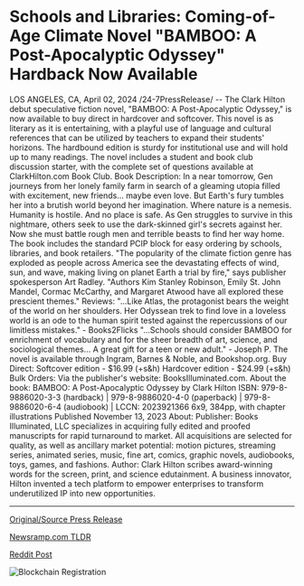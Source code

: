 # Schools and Libraries: Coming-of-Age Climate Novel "BAMBOO: A Post-Apocalyptic Odyssey" Hardback Now Available

LOS ANGELES, CA, April 02, 2024 /24-7PressRelease/ -- The Clark Hilton debut speculative fiction novel, "BAMBOO: A Post-Apocalyptic Odyssey," is now available to buy direct in hardcover and softcover. This novel is as literary as it is entertaining, with a playful use of language and cultural references that can be utilized by teachers to expand their students' horizons. The hardbound edition is sturdy for institutional use and will hold up to many readings. The novel includes a student and book club discussion starter, with the complete set of questions available at ClarkHilton.com Book Club.  Book Description: In a near tomorrow, Gen journeys from her lonely family farm in search of a gleaming utopia filled with excitement, new friends… maybe even love. But Earth's fury tumbles her into a brutish world beyond her imagination. Where nature is a nemesis. Humanity is hostile. And no place is safe. As Gen struggles to survive in this nightmare, others seek to use the dark-skinned girl's secrets against her. Now she must battle rough men and terrible beasts to find her way home.  The book includes the standard PCIP block for easy ordering by schools, libraries, and book retailers.  "The popularity of the climate fiction genre has exploded as people across America see the devastating effects of wind, sun, and wave, making living on planet Earth a trial by fire," says publisher spokesperson Art Radley. "Authors Kim Stanley Robinson, Emily St. John Mandel, Cormac McCarthy, and Margaret Atwood have all explored these prescient themes."  Reviews:  "...Like Atlas, the protagonist bears the weight of the world on her shoulders. Her Odyssean trek to find love in a loveless world is an ode to the human spirit tested against the repercussions of our limitless mistakes." - Books2Flicks  "...Schools should consider BAMBOO for enrichment of vocabulary and for the sheer breadth of art, science, and sociological themes... A great gift for a teen or new adult." - Joseph P.  The novel is available through Ingram, Barnes & Noble, and Bookshop.org.   Buy Direct:   Softcover edition - $16.99 (+s&h)  Hardcover edition - $24.99 (+s&h)  Bulk Orders: Via the publisher's website: BooksIlluminated.com. About the book: BAMBOO: A Post-Apocalyptic Odyssey by Clark Hilton ISBN: 979-8-9886020-3-3 (hardback) | 979-8-9886020-4-0 (paperback) | 979-8-9886020-6-4 (audiobook) | LCCN: 2023921366 6x9, 384pp, with chapter illustrations Published November 13, 2023  About:  Publisher: Books Illuminated, LLC specializes in acquiring fully edited and proofed manuscripts for rapid turnaround to market. All acquisitions are selected for quality, as well as ancillary market potential: motion pictures, streaming series, animated series, music, fine art, comics, graphic novels, audiobooks, toys, games, and fashions.  Author: Clark Hilton scribes award-winning words for the screen, print, and science edutainment. A business innovator, Hilton invented a tech platform to empower enterprises to transform underutilized IP into new opportunities. 

---

[Original/Source Press Release](https://www.24-7pressrelease.com/press-release/509638/schools-and-libraries-coming-of-age-climate-novel-bamboo-a-post-apocalyptic-odyssey-hardback-now-available)
                    

[Newsramp.com TLDR](None) 



[Reddit Post](https://www.reddit.com/r/BookNews/comments/1btsg2u/clark_hilton_releases_bamboo_a_postapocalyptic/) 



![Blockchain Registration](https://cdn.newsramp.app/24-7PressRelease/qrcode/244/2/camciu4X.webp)